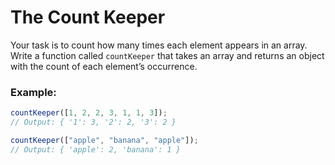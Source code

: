 # The Count Keeper

Your task is to count how many times each element appears in an array. Write a function called `countKeeper` that takes an array and returns an object with the count of each element’s occurrence.

### Example:

```js
countKeeper([1, 2, 2, 3, 1, 1, 3]);
// Output: { '1': 3, '2': 2, '3': 2 }

countKeeper(["apple", "banana", "apple"]);
// Output: { 'apple': 2, 'banana': 1 }
```
